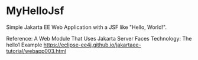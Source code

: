 # MyHelloJsf
Simple Jakarta EE Web Application with a JSF like "Hello, World!".

Reference:
A Web Module That Uses Jakarta Server Faces Technology: The hello1 Example
<https://eclipse-ee4j.github.io/jakartaee-tutorial/webapp003.html>
